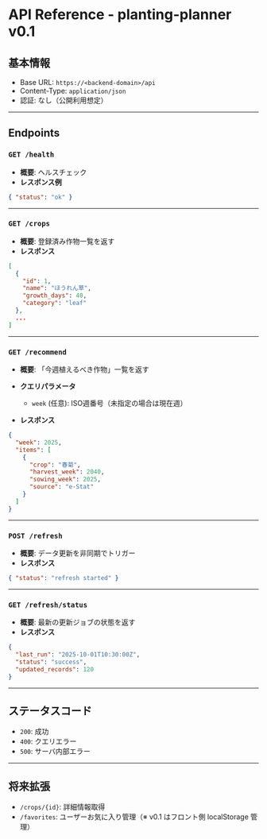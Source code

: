 # API Reference - planting-planner v0.1

## 基本情報
- Base URL: `https://<backend-domain>/api`
- Content-Type: `application/json`
- 認証: なし（公開利用想定）

---

## Endpoints

### `GET /health`
- **概要**: ヘルスチェック
- **レスポンス例**
```json
{ "status": "ok" }
```

---

### `GET /crops`

* **概要**: 登録済み作物一覧を返す
* **レスポンス**

```json
[
  {
    "id": 1,
    "name": "ほうれん草",
    "growth_days": 40,
    "category": "leaf"
  },
  ...
]
```

---

### `GET /recommend`

* **概要**: 「今週植えるべき作物」一覧を返す
* **クエリパラメータ**

  * `week` (任意): ISO週番号（未指定の場合は現在週）
* **レスポンス**

```json
{
  "week": 2025,
  "items": [
    {
      "crop": "春菊",
      "harvest_week": 2040,
      "sowing_week": 2025,
      "source": "e-Stat"
    }
  ]
}
```

---

### `POST /refresh`

* **概要**: データ更新を非同期でトリガー
* **レスポンス**

```json
{ "status": "refresh started" }
```

---

### `GET /refresh/status`

* **概要**: 最新の更新ジョブの状態を返す
* **レスポンス**

```json
{
  "last_run": "2025-10-01T10:30:00Z",
  "status": "success",
  "updated_records": 120
}
```

---

## ステータスコード

* `200`: 成功
* `400`: クエリエラー
* `500`: サーバ内部エラー

---

## 将来拡張

* `/crops/{id}`: 詳細情報取得
* `/favorites`: ユーザーお気に入り管理（※ v0.1 はフロント側 localStorage 管理）
